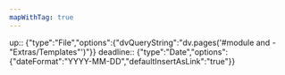 ```yaml
---
mapWithTag: true
---
```


up:: {"type":"File","options":{"dvQueryString":"dv.pages('#module and -\"Extras/Templates\"')"}}
deadline:: {"type":"Date","options":{"dateFormat":"YYYY-MM-DD","defaultInsertAsLink":"true"}}
